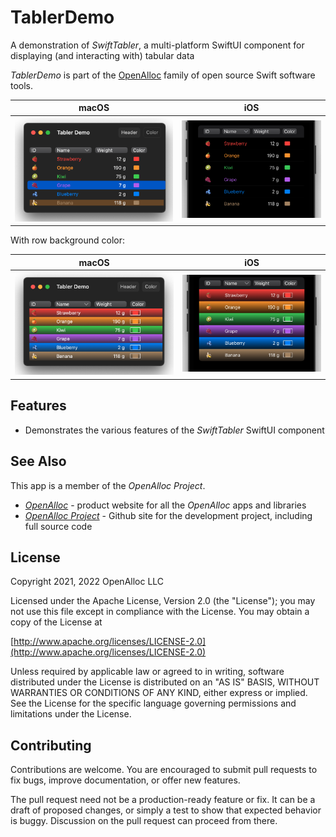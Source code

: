 # TablerDemo

A demonstration of _SwiftTabler_, a multi-platform SwiftUI component for displaying (and interacting with) tabular data

_TablerDemo_ is part of the [OpenAlloc](https://github.com/openalloc) family of open source Swift software tools.

macOS | iOS
:---:|:---:
![](https://github.com/openalloc/TablerDemo/blob/main/Images/macOSa.png)  |  ![](https://github.com/openalloc/TablerDemo/blob/main/Images/iOSa.png)

With row background color:

macOS | iOS
:---:|:---:
![](https://github.com/openalloc/TablerDemo/blob/main/Images/macOSd.png)  |  ![](https://github.com/openalloc/TablerDemo/blob/main/Images/iOSd.png)

## Features

* Demonstrates the various features of the _SwiftTabler_ SwiftUI component

## See Also

This app is a member of the _OpenAlloc Project_.

* [_OpenAlloc_](https://openalloc.github.io) - product website for all the _OpenAlloc_ apps and libraries
* [_OpenAlloc Project_](https://github.com/openalloc) - Github site for the development project, including full source code

## License

Copyright 2021, 2022 OpenAlloc LLC

Licensed under the Apache License, Version 2.0 (the "License"); you may not use this file except in compliance with the License. You may obtain a copy of the License at

[http://www.apache.org/licenses/LICENSE-2.0](http://www.apache.org/licenses/LICENSE-2.0)

Unless required by applicable law or agreed to in writing, software distributed under the License is distributed on an "AS IS" BASIS, WITHOUT WARRANTIES OR CONDITIONS OF ANY KIND, either express or implied. See the License for the specific language governing permissions and limitations under the License.

## Contributing

Contributions are welcome. You are encouraged to submit pull requests to fix bugs, improve documentation, or offer new features. 

The pull request need not be a production-ready feature or fix. It can be a draft of proposed changes, or simply a test to show that expected behavior is buggy. Discussion on the pull request can proceed from there.
